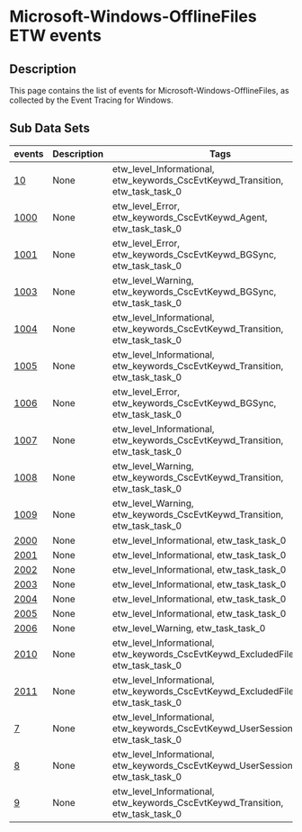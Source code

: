 # Microsoft-Windows-OfflineFiles ETW events

## Description
This page contains the list of events for Microsoft-Windows-OfflineFiles, as collected by the Event Tracing for Windows.

## Sub Data Sets
|events|Description|Tags|
|---|---|---|
|[10](events/event-10.md)|None|etw_level_Informational, etw_keywords_CscEvtKeywd_Transition, etw_task_task_0|
|[1000](events/event-1000.md)|None|etw_level_Error, etw_keywords_CscEvtKeywd_Agent, etw_task_task_0|
|[1001](events/event-1001.md)|None|etw_level_Error, etw_keywords_CscEvtKeywd_BGSync, etw_task_task_0|
|[1003](events/event-1003.md)|None|etw_level_Warning, etw_keywords_CscEvtKeywd_BGSync, etw_task_task_0|
|[1004](events/event-1004.md)|None|etw_level_Informational, etw_keywords_CscEvtKeywd_Transition, etw_task_task_0|
|[1005](events/event-1005.md)|None|etw_level_Informational, etw_keywords_CscEvtKeywd_Transition, etw_task_task_0|
|[1006](events/event-1006.md)|None|etw_level_Error, etw_keywords_CscEvtKeywd_BGSync, etw_task_task_0|
|[1007](events/event-1007.md)|None|etw_level_Informational, etw_keywords_CscEvtKeywd_Transition, etw_task_task_0|
|[1008](events/event-1008.md)|None|etw_level_Warning, etw_keywords_CscEvtKeywd_Transition, etw_task_task_0|
|[1009](events/event-1009.md)|None|etw_level_Warning, etw_keywords_CscEvtKeywd_Transition, etw_task_task_0|
|[2000](events/event-2000.md)|None|etw_level_Informational, etw_task_task_0|
|[2001](events/event-2001.md)|None|etw_level_Informational, etw_task_task_0|
|[2002](events/event-2002.md)|None|etw_level_Informational, etw_task_task_0|
|[2003](events/event-2003.md)|None|etw_level_Informational, etw_task_task_0|
|[2004](events/event-2004.md)|None|etw_level_Informational, etw_task_task_0|
|[2005](events/event-2005.md)|None|etw_level_Informational, etw_task_task_0|
|[2006](events/event-2006.md)|None|etw_level_Warning, etw_task_task_0|
|[2010](events/event-2010.md)|None|etw_level_Informational, etw_keywords_CscEvtKeywd_ExcludedFileType, etw_task_task_0|
|[2011](events/event-2011.md)|None|etw_level_Informational, etw_keywords_CscEvtKeywd_ExcludedFileType, etw_task_task_0|
|[7](events/event-7.md)|None|etw_level_Informational, etw_keywords_CscEvtKeywd_UserSessionChange, etw_task_task_0|
|[8](events/event-8.md)|None|etw_level_Informational, etw_keywords_CscEvtKeywd_UserSessionChange, etw_task_task_0|
|[9](events/event-9.md)|None|etw_level_Informational, etw_keywords_CscEvtKeywd_Transition, etw_task_task_0|
